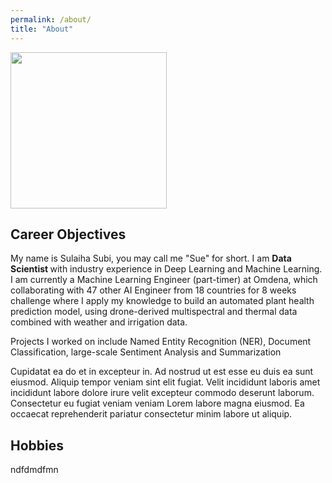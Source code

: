```yaml
---
permalink: /about/
title: "About"
---
```

<p> <img src="https://chriskhanhtran.github.io/assets/images/about-me-600x600.png" width="250" class="align-center"> </p>

Career Objectives
---
My name is Sulaiha Subi, you may call me "Sue" for short. I am <strong> Data Scientist </strong> with industry experience in Deep Learning and Machine Learning.  I am currently a Machine Learning Engineer (part-timer) at Omdena, which collaborating with 47 other AI Engineer from 18 countries for 8 weeks challenge where I apply my knowledge to build an automated plant health prediction model, using drone-derived multispectral and thermal data combined with weather and irrigation data. 

Projects I worked on include Named Entity Recognition (NER), Document Classification, large-scale Sentiment Analysis and Summarization

Cupidatat ea do et in excepteur in. Ad nostrud ut est esse eu duis ea sunt eiusmod. Aliquip tempor veniam sint elit fugiat. Velit incididunt laboris amet incididunt labore dolore irure velit excepteur commodo deserunt laborum. Consectetur eu fugiat veniam veniam Lorem labore magna eiusmod. Ea occaecat reprehenderit pariatur consectetur minim labore ut aliquip.



Hobbies
---

ndfdmdfmn